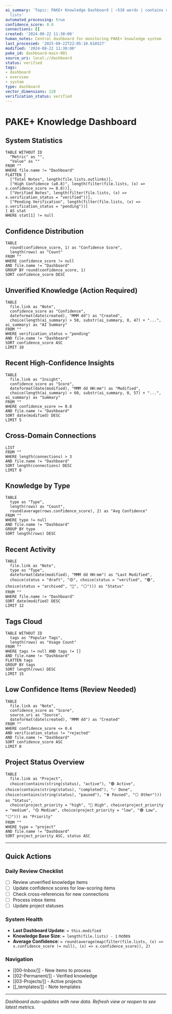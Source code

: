 ```yaml
---
ai_summary: 'Topic: PAKE+ Knowledge Dashboard | ~538 words | contains code | includes
  lists'
automated_processing: true
confidence_score: 0.8
connections: []
created: '2024-08-22 11:30:00'
human_notes: Central dashboard for monitoring PAKE+ knowledge system
last_processed: '2025-08-22T22:05:10.618527'
modified: '2024-08-22 11:30:00'
pake_id: dashboard-main-001
source_uri: local://dashboard
status: verified
tags:
- dashboard
- overview
- system
type: dashboard
vector_dimensions: 128
verification_status: verified
---
```


# PAKE+ Knowledge Dashboard

## System Statistics

```dataview
TABLE WITHOUT ID
  "Metric" as "",
  "Value" as ""
FROM ""
WHERE file.name != "Dashboard"
FLATTEN [
  ["Total Notes", length(file.lists.outlinks)],
  ["High Confidence (≥0.8)", length(filter(file.lists, (x) => x.confidence_score >= 0.8))],
  ["Verified Notes", length(filter(file.lists, (x) => x.verification_status = "verified"))],
  ["Pending Verification", length(filter(file.lists, (x) => x.verification_status = "pending"))]
] AS stat
WHERE stat[1] != null
```

## Confidence Distribution

```dataview
TABLE 
  round(confidence_score, 1) as "Confidence Score",
  length(rows) as "Count"
FROM ""
WHERE confidence_score != null 
AND file.name != "Dashboard"
GROUP BY round(confidence_score, 1)
SORT confidence_score DESC
```

## Unverified Knowledge (Action Required)

```dataview
TABLE 
  file.link as "Note",
  confidence_score as "Confidence",
  dateformat(date(created), "MMM dd") as "Created",
  choice(length(ai_summary) > 50, substr(ai_summary, 0, 47) + "...", ai_summary) as "AI Summary"
FROM ""
WHERE verification_status = "pending"
AND file.name != "Dashboard"
SORT confidence_score ASC
LIMIT 10
```

## Recent High-Confidence Insights

```dataview
TABLE
  file.link as "Insight",
  confidence_score as "Score",
  dateformat(date(modified), "MMM dd HH:mm") as "Modified",
  choice(length(ai_summary) > 60, substr(ai_summary, 0, 57) + "...", ai_summary) as "Summary"
FROM ""
WHERE confidence_score >= 0.8
AND file.name != "Dashboard"
SORT date(modified) DESC
LIMIT 5
```

## Cross-Domain Connections

```dataview
LIST
FROM ""
WHERE length(connections) > 3
AND file.name != "Dashboard"
SORT length(connections) DESC
LIMIT 8
```

## Knowledge by Type

```dataview
TABLE
  type as "Type",
  length(rows) as "Count",
  round(average(rows.confidence_score), 2) as "Avg Confidence"
FROM ""
WHERE type != null
AND file.name != "Dashboard"
GROUP BY type
SORT length(rows) DESC
```

## Recent Activity

```dataview
TABLE
  file.link as "Note",
  type as "Type",
  dateformat(date(modified), "MMM dd HH:mm") as "Last Modified",
  choice(status = "draft", "🟡", choice(status = "verified", "🟢", choice(status = "archived", "🔴", "⚪"))) as "Status"
FROM ""
WHERE file.name != "Dashboard"
SORT date(modified) DESC
LIMIT 12
```

## Tags Cloud

```dataview
TABLE WITHOUT ID
  tags as "Popular Tags",
  length(rows) as "Usage Count"
FROM ""
WHERE tags != null AND tags != []
AND file.name != "Dashboard"
FLATTEN tags
GROUP BY tags
SORT length(rows) DESC
LIMIT 15
```

## Low Confidence Items (Review Needed)

```dataview
TABLE
  file.link as "Note",
  confidence_score as "Score",
  source_uri as "Source",
  dateformat(date(created), "MMM dd") as "Created"
FROM ""
WHERE confidence_score <= 0.4
AND verification_status != "rejected"
AND file.name != "Dashboard"
SORT confidence_score ASC
LIMIT 8
```

## Project Status Overview

```dataview
TABLE
  file.link as "Project",
  choice(contains(string(status), "active"), "🟢 Active", choice(contains(string(status), "completed"), "✅ Done", choice(contains(string(status), "paused"), "⏸️ Paused", "⚪ Other"))) as "Status",
  choice(project_priority = "high", "🔴 High", choice(project_priority = "medium", "🟡 Medium", choice(project_priority = "low", "🟢 Low", "⚪"))) as "Priority"
FROM ""
WHERE type = "project"
AND file.name != "Dashboard"
SORT project_priority ASC, status ASC
```

---

## Quick Actions

### Daily Review Checklist
- [ ] Review unverified knowledge items
- [ ] Update confidence scores for low-scoring items
- [ ] Check cross-references for new connections
- [ ] Process inbox items
- [ ] Update project statuses

### System Health
- **Last Dashboard Update**: `= this.modified`
- **Knowledge Base Size**: `= length(file.lists) - 1` notes
- **Average Confidence**: `= round(average(map(filter(file.lists, (x) => x.confidence_score != null), (x) => x.confidence_score)), 2)`

### Navigation
- [[00-Inbox/]] - New items to process
- [[02-Permanent/]] - Verified knowledge
- [[03-Projects/]] - Active projects
- [[_templates/]] - Note templates

---

*Dashboard auto-updates with new data. Refresh view or reopen to see latest metrics.*